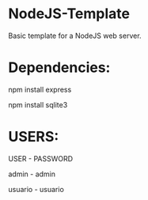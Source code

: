 # NodeJS-Template
Basic template for a NodeJS web server.

# Dependencies:
npm install express

npm install sqlite3


# USERS: 

USER - PASSWORD

admin - admin

usuario - usuario
